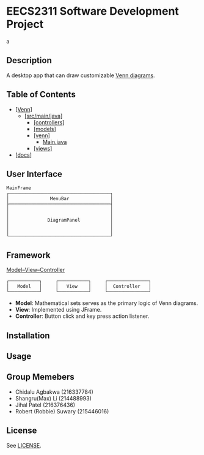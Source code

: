 # EECS2311 Software Development Project
a
## Description

A desktop app that can draw customizable [Venn diagrams](https://en.wikipedia.org/wiki/Venn_diagram).

## Table of Contents
* [[Venn]](/Venn)
  * [[src/main/java]](/Venn/src/main/java)
    * [[controllers]](/Venn/src/main/java/controllers)
    * [[models]](/Venn/src/main/java/models)
    * [[venn]](/Venn/src/main/java/venn)
      * [Main.java](/Venn/src/main/java/venn/Main.java)
    * [[views]](/Venn/src/main/java/views)
* [[docs]](/docs)

## User Interface
```
MainFrame
┌─────────────────────────────────────┐
│               MenuBar               │
├─────────────────────────────────────┤
│                                     │
│                                     │
│              DiagramPanel           │
│                                     │
│                                     │
└─────────────────────────────────────┘
```
## Framework

[Model–View–Controller](https://en.wikipedia.org/wiki/Model%E2%80%93view%E2%80%93controller)

```
┌───────────┐     ┌───────────┐     ┌───────────────┐
│   Model   │     │   View    │     │  Controller   │
└───────────┘     └───────────┘     └───────────────┘
```

* **Model**: Mathematical sets serves as the primary logic of Venn diagrams.
* **View**: Implemented using JFrame.
* **Controller**: Button click and key press action listener.

## Installation

## Usage

## Group Memebers
* Chidalu Agbakwa (216337784)
* Shangru(Max) Li (214488993)
* Jihal Patel (216376436)
* Robert (Robbie) Suwary (215446016)

## License

See [LICENSE](/LICENSE).
